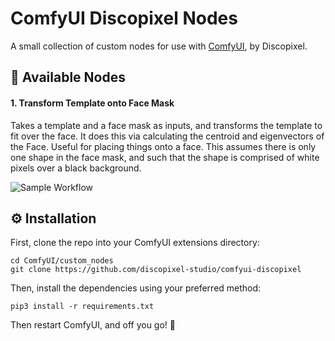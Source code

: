 # ComfyUI Discopixel Nodes

A small collection of custom nodes for use with [ComfyUI](https://github.com/comfyanonymous/ComfyUI), by Discopixel.

## 🔌 Available Nodes

#### 1. Transform Template onto Face Mask

Takes a template and a face mask as inputs, and transforms the template to fit over the face.
It does this via calculating the centroid and eigenvectors of the Face.
Useful for placing things onto a face.
This assumes there is only one shape in the face mask, and such that the shape is comprised of white pixels over a black background.

![Sample Workflow](example_workflow.png)

## ⚙️ Installation

First, clone the repo into your ComfyUI extensions directory:

```
cd ComfyUI/custom_nodes
git clone https://github.com/discopixel-studio/comfyui-discopixel
```

Then, install the dependencies using your preferred method:

```
pip3 install -r requirements.txt
```

Then restart ComfyUI, and off you go! 🚀
